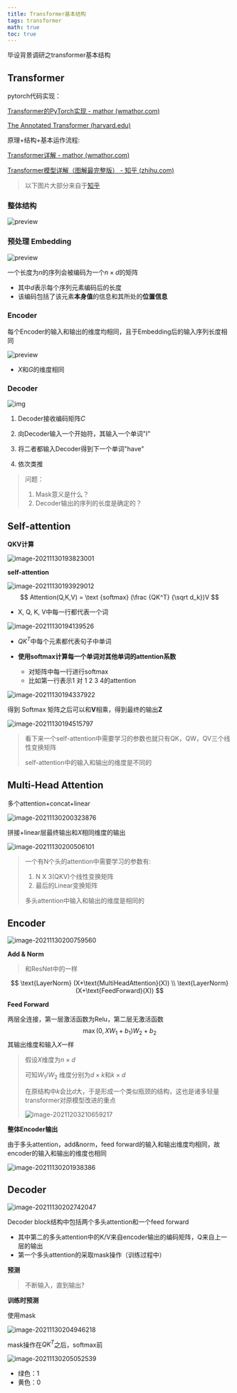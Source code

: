 ```yaml
---
title: Transformer基本结构
tags: transformer
math: true
toc: true
---
```


毕设背景调研之transformer基本结构

## Transformer

pytorch代码实现：

[Transformer的PyTorch实现 - mathor (wmathor.com)](https://wmathor.com/index.php/archives/1455/)

[The Annotated Transformer (harvard.edu)](http://nlp.seas.harvard.edu/2018/04/03/attention.html)

原理+结构+基本运作流程:

[Transformer详解 - mathor (wmathor.com)](https://wmathor.com/index.php/archives/1438/)

[Transformer模型详解（图解最完整版） - 知乎 (zhihu.com)](https://zhuanlan.zhihu.com/p/338817680)

> 以下图片大部分来自于[知乎](https://zhuanlan.zhihu.com/p/338817680)

### 整体结构

![preview](https://raw.githubusercontent.com/Usigned/pic-typora/main/images/v2-4544255f3f24b7af1e520684ae38403f_r.jpg)

### 预处理 Embedding

![preview](https://pic4.zhimg.com/v2-7dd39c44b0ae45d31a3ae7f39d3f883f_r.jpg)

一个长度为$n$的序列会被编码为一个$n\times d$的矩阵

- 其中$d$表示每个序列元素编码后的长度
- 该编码包括了该元素**本身值**的信息和其所处的**位置信息**

### Encoder

每个Encoder的输入和输出的维度均相同，且于Embedding后的输入序列长度相同

![preview](https://pic3.zhimg.com/v2-45db05405cb96248aff98ee07a565baa_r.jpg)

- $X$和$G$的维度相同

### Decoder

![img](https://raw.githubusercontent.com/Usigned/pic-typora/main/images/v2-5367bd47a2319397317562c0da77e455_720w.jpg)

1. Decoder接收编码矩阵$C$

2. 向Decoder输入一个开始符<begin>，其输入一个单词"I"
3. 将二者都输入Decoder得到下一个单词"have"
4. 依次类推

> 问题：
>
> 1. Mask意义是什么？
> 2. Decoder输出的序列的长度是确定的？

## Self-attention

**QKV计算**

![image-20211130193823001](https://raw.githubusercontent.com/Usigned/pic-typora/main/images/image-20211130193823001.png)

**self-attention**

![image-20211130193929012](https://raw.githubusercontent.com/Usigned/pic-typora/main/images/image-20211130193929012.png)
$$
Attention(Q,K,V) = \text {softmax} (\frac {QK^T} {\sqrt d_k})V
$$

- X, Q, K, V中每一行都代表一个词

![image-20211130194139526](https://raw.githubusercontent.com/Usigned/pic-typora/main/images/image-20211130194139526.png)

- $QK^T$中每个元素都代表句子中单词

- **使用softmax计算每一个单词对其他单词的attention系数**
  - 对矩阵中每一行进行softmax
  - 比如第一行表示1 对 1 2 3 4的attention

![image-20211130194337922](https://raw.githubusercontent.com/Usigned/pic-typora/main/images/image-20211130194337922.png)

得到 Softmax 矩阵之后可以和**V**相乘，得到最终的输出**Z**

![image-20211130194515797](https://raw.githubusercontent.com/Usigned/pic-typora/main/images/image-20211130194515797.png)

> 看下来一个self-attention中需要学习的参数也就只有QK，QW，QV三个线性变换矩阵
>
> self-attention中的输入和输出的维度是不同的

## Multi-Head Attention

多个attention+concat+linear

![image-20211130200323876](https://raw.githubusercontent.com/Usigned/pic-typora/main/images/image-20211130200323876.png)

拼接+linear层最终输出和$X$相同维度的输出

![image-20211130200506101](https://raw.githubusercontent.com/Usigned/pic-typora/main/images/image-20211130200506101.png)

> 一个有N个头的attention中需要学习的参数有:
>
> 1. N X 3(QKV)个线性变换矩阵
> 2. 最后的Linear变换矩阵
>
> 多头attention中输入和输出的维度是相同的

## Encoder

![image-20211130200759560](https://raw.githubusercontent.com/Usigned/pic-typora/main/images/image-20211130200759560.png)

**Add & Norm**

> 和ResNet中的一样

$$
\text{LayerNorm} (X+\text{MultiHeadAttention}(X)) \\
\text{LayerNorm} (X+\text{FeedForward}(X))
$$

**Feed Forward**

两层全连接，第一层激活函数为Relu，第二层无激活函数
$$
\max(0, XW_1 +b_1)W_2 +b_2
$$
其输出维度和输入$X$一样

> 假设$X$维度为$n\times d$
>
> 可知$W_1/W_2$ 维度分别为$d\times k$和$k \times d$
>
> 在原结构中$k$会比$d$大，于是形成一个类似瓶颈的结构，这也是诸多轻量transformer对原模型改进的重点
>
> ![image-20211203210659217](https://raw.githubusercontent.com/Usigned/pic-typora/main/images/image-20211203210700819.png)

**整体Encoder输出**

由于多头attention，add&norm，feed forward的输入和输出维度均相同，故encoder的输入和输出的维度也相同

![image-20211130201938386](https://raw.githubusercontent.com/Usigned/pic-typora/main/images/image-20211130201938386.png)

## Decoder

![image-20211130202742047](https://raw.githubusercontent.com/Usigned/pic-typora/main/images/image-20211130202742047.png)

Decoder block结构中包括两个多头attention和一个feed forward

- 其中第二的多头attention中的K/V来自encoder输出的编码矩阵，Q来自上一层的输出
- 第一个多头attention的采取mask操作（训练过程中）

**预测**

>  不断输入，直到输出<end>?

**训练时预测**

使用mask

![image-20211130204946218](https://raw.githubusercontent.com/Usigned/pic-typora/main/images/image-20211130204946218.png)

mask操作在$QK^T$之后，softmax前

![image-20211130205052539](https://raw.githubusercontent.com/Usigned/pic-typora/main/images/image-20211130205052539.png)

- 绿色：1
- 黄色：0